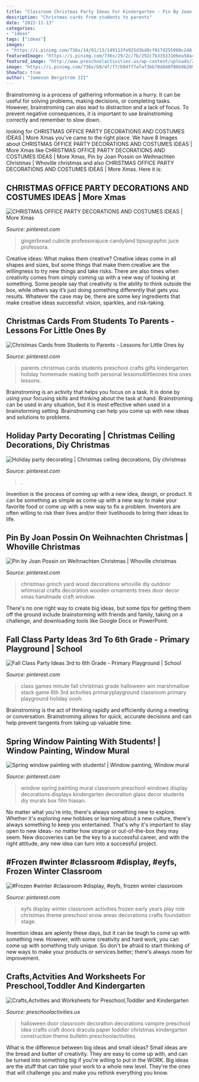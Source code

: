 ```yaml
---
title: "Classroom Christmas Party Ideas For Kindergarten - Pin By Joan Possin On Weihnachten Christmas"
description: "Christmas cards from students to parents"
date: "2022-11-13"
categories:
- "ideas"
tags: ["ideas"]
images:
- "https://i.pinimg.com/736x/14/91/13/149113fe925d3bd8cf017d255060c248.jpg"
featuredImage: "https://i.pinimg.com/736x/29/2c/7b/292c7b33533166ea58a4dc035b4f8fcf.jpg"
featured_image: "http://www.preschoolactivities.us/wp-content/uploads/2015/10/Vampire-classroom-door-decoration.jpg"
image: "https://i.pinimg.com/736x/b9/4f/f7/b94ff7afaf3bb78d840f86b9b2097599.jpg"
ShowToc: true
author: "Jameson Bergstrom III"
---
```



Brainstroming is a process of gathering information in a hurry. It can be useful for solving problems, making decisions, or completing tasks. However, brainstroming can also lead to distraction and a lack of focus. To prevent negative consequences, it is important to use brainstroming correctly and remember to slow down.

	

		
looking for CHRISTMAS OFFICE PARTY DECORATIONS AND COSTUMES IDEAS | More Xmas you've came to the right place. We have 8 Images about CHRISTMAS OFFICE PARTY DECORATIONS AND COSTUMES IDEAS | More Xmas like CHRISTMAS OFFICE PARTY DECORATIONS AND COSTUMES IDEAS | More Xmas, Pin by Joan Possin on Weihnachten Christmas | Whoville christmas and also CHRISTMAS OFFICE PARTY DECORATIONS AND COSTUMES IDEAS | More Xmas. Here it is:
		
    
## CHRISTMAS OFFICE PARTY DECORATIONS AND COSTUMES IDEAS | More Xmas

<img loading=lazy src="https://i.pinimg.com/736x/14/91/13/149113fe925d3bd8cf017d255060c248.jpg" onerror="this.onerror=null;this.src='https://tse3.mm.bing.net/th?id=OIP.j8NnwP3Lghy1gCL6jFPyGQHaJ4&amp;pid=15.1';" alt="CHRISTMAS OFFICE PARTY DECORATIONS AND COSTUMES IDEAS | More Xmas">

_Source: pinterest.com_

>gingerbread cubicle professorajuce candyland tipsographic juce professora. 

	

Creative ideas: What makes them creative?
Creative ideas come in all shapes and sizes, but some things that make them creative are the willingness to try new things and take risks. There are also times when creativity comes from simply coming up with a new way of looking at something. Some people say that creativity is the ability to think outside the box, while others say it’s just doing something differently that gets you results. Whatever the case may be, there are some key ingredients that make creative ideas successful: vision, sparkles, and risk-taking.

    
## Christmas Cards From Students To Parents - Lessons For Little Ones By

<img loading=lazy src="https://i.pinimg.com/736x/ad/1a/ad/ad1aad4be038637e35ba925d43f654ed.jpg" onerror="this.onerror=null;this.src='https://tse3.mm.bing.net/th?id=OIP.3h-ltJGW6pU3aMJKbcHNGAAAAA&amp;pid=15.1';" alt="Christmas Cards from Students to Parents - Lessons for Little Ones by">

_Source: pinterest.com_

>parents christmas cards students preschool crafts gifts kindergarten holiday homemade making both personal lessons4littleones tina ones lessons. 

	

Brainstroming is an activity that helps you focus on a task. It is done by using your focusing skills and thinking about the task at hand. Brainstroming can be used in any situation, but it is most effective when used in a brainstorming setting. Brainstroming can help you come up with new ideas and solutions to problems.

    
## Holiday Party Decorating | Christmas Ceiling Decorations, Diy Christmas

<img loading=lazy src="https://i.pinimg.com/736x/d9/0b/00/d90b00ea5583198a254bc9225ad1ef81--christmas-ceiling-decorations-holiday-decorations.jpg" onerror="this.onerror=null;this.src='https://tse3.mm.bing.net/th?id=OIP.UKxss0jrxgVpBWmrrnWyaAHaLG&amp;pid=15.1';" alt="Holiday party decorating | Christmas ceiling decorations, Diy christmas">

_Source: pinterest.com_

>. 

	

Invention is the process of coming up with a new idea, design, or product. It can be something as simple as come up with a new way to make your favorite food or come up with a new way to fix a problem. Inventors are often willing to risk their lives and/or their livelihoods to bring their ideas to life.

    
## Pin By Joan Possin On Weihnachten Christmas | Whoville Christmas

<img loading=lazy src="https://i.pinimg.com/736x/29/2c/7b/292c7b33533166ea58a4dc035b4f8fcf.jpg" onerror="this.onerror=null;this.src='https://tse4.mm.bing.net/th?id=OIP.9BgB5WstNuouABAnyy1RaQHaKG&amp;pid=15.1';" alt="Pin by Joan Possin on Weihnachten Christmas | Whoville christmas">

_Source: pinterest.com_

>christmas grinch yard wood decorations whoville diy outdoor whimsical crafts decoration wooden ornaments trees door decor xmas handmade craft window. 

	

There's no one right way to create big ideas, but some tips for getting them off the ground include brainstorming with friends and family, taking on a challenge, and downloading tools like Google Docs or PowerPoint.

    
## Fall Class Party Ideas 3rd To 6th Grade - Primary Playground | School

<img loading=lazy src="https://i.pinimg.com/736x/b9/4f/f7/b94ff7afaf3bb78d840f86b9b2097599.jpg" onerror="this.onerror=null;this.src='https://tse1.mm.bing.net/th?id=OIP.5nCxCr52FH1nwKZNQ-vPaQHaLG&amp;pid=15.1';" alt="Fall Class Party Ideas 3rd to 6th Grade - Primary Playground | School">

_Source: pinterest.com_

>class games minute fall christmas grade halloween win marshmallow stack game 6th 3rd activities primaryplayground classroom primary playground holiday oooh. 

	

Brainstroming is the act of thinking rapidly and efficiently during a meeting or conversation. Brainstroming allows for quick, accurate decisions and can help prevent tangents from taking up valuable time.

    
## Spring Window Painting With Students! | Window Painting, Window Mural

<img loading=lazy src="https://i.pinimg.com/736x/bc/ea/b7/bceab74bdf60798c4523ffdf1a69be38--window-painting-spring-preschool-decorations.jpg" onerror="this.onerror=null;this.src='https://tse2.mm.bing.net/th?id=OIP.ik9OPvb33jPsAq5VLU1elQHaFj&amp;pid=15.1';" alt="Spring window painting with students! | Window painting, Window mural">

_Source: pinterest.com_

>window spring painting mural classroom preschool windows display decorations displays kindergarten decoration glass decor students diy murals box film hiasan. 

	

No matter what you're into, there's always something new to explore. Whether it's exploring new hobbies or learning about a new culture, there's always something to keep you entertained. That's why it's important to stay open to new ideas- no matter how strange or out-of-the-box they may seem. New discoveries can be the key to a successful career, and with the right attitude, any new idea can turn into a successful project.

    
## #Frozen #winter #classroom #display, #eyfs, Frozen Winter Classroom

<img loading=lazy src="https://i.pinimg.com/736x/e3/f2/53/e3f2534692adb8af17b7f569a2d95806--story-ideas-display-ideas.jpg" onerror="this.onerror=null;this.src='https://tse4.mm.bing.net/th?id=OIP.PIwZYACgHLHImkumrA6S5AHaJ4&amp;pid=15.1';" alt="#Frozen #winter #classroom #display, #eyfs, frozen winter classroom">

_Source: pinterest.com_

>eyfs display winter classroom activities frozen early years play role christmas theme preschool snow areas decorations crafts foundation stage. 

	

Invention ideas are aplenty these days, but it can be tough to come up with something new. However, with some creativity and hard work, you can come up with something truly unique. So don't be afraid to start thinking of new ways to make your products or services better; there's always room for improvement.

    
## Crafts,Actvities And Worksheets For Preschool,Toddler And Kindergarten

<img loading=lazy src="http://www.preschoolactivities.us/wp-content/uploads/2015/10/Vampire-classroom-door-decoration.jpg" onerror="this.onerror=null;this.src='https://tse3.mm.bing.net/th?id=OIP.ehTm-GubinP7E5k75mbW3AHaJ3&amp;pid=15.1';" alt="Crafts,Actvities and Worksheets for Preschool,Toddler and Kindergarten">

_Source: preschoolactivities.us_

>halloween door classroom decoration decorations vampire preschool idea crafts craft doors dracula paper toddler christmas kindergarten construction theme bulletin preschoolactivities. 

	

What is the difference between big ideas and small ideas?
Small ideas are the bread and butter of creativity. They are easy to come up with, and can be turned into something big if you're willing to put in the WORK. Big ideas are the stuff that can take your work to a whole new level. They're the ones that will challenge you and make you rethink everything you know.


